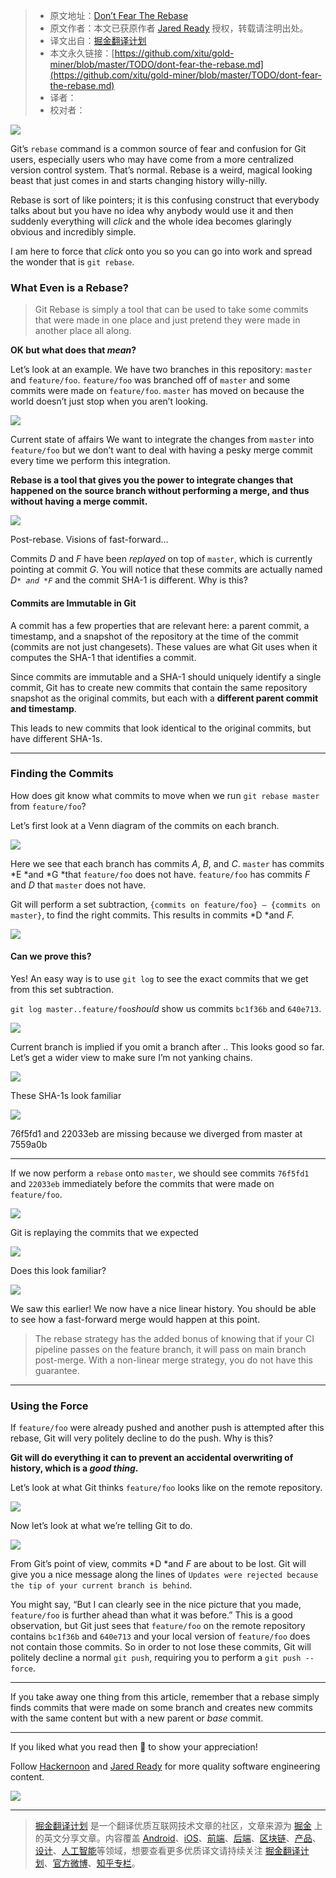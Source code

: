 > * 原文地址：[Don’t Fear The Rebase](https://hackernoon.com/dont-fear-the-rebase-bca683888dae)
> * 原文作者：本文已获原作者 [Jared Ready](https://hackernoon.com/@jared.ready) 授权，转载请注明出处。
> * 译文出自：[掘金翻译计划](https://github.com/xitu/gold-miner)
> * 本文永久链接：[https://github.com/xitu/gold-miner/blob/master/TODO/dont-fear-the-rebase.md](https://github.com/xitu/gold-miner/blob/master/TODO/dont-fear-the-rebase.md)
> * 译者：
> * 校对者：

![](https://cdn-images-1.medium.com/max/2000/1*09KWDWnv1JDeZ-LEkXpL7g.png)

Git’s `rebase` command is a common source of fear and confusion for Git users, especially users who may have come from a more centralized version control system. That’s normal. Rebase is a weird, magical looking beast that just comes in and starts changing history willy-nilly.

Rebase is sort of like pointers; it is this confusing construct that everybody talks about but you have no idea why anybody would use it and then suddenly everything will *click* and the whole idea becomes glaringly obvious and incredibly simple.

I am here to force that *click* onto you so you can go into work and spread the wonder that is `git rebase`.

### What Even is a Rebase?

> Git Rebase is simply a tool that can be used to take some commits that were made in one place and just pretend they were made in another place all along.

**OK but what does that *mean*?**

Let’s look at an example. We have two branches in this repository: `master` and `feature/foo`. `feature/foo` was branched off of `master` and some commits were made on `feature/foo`. `master` has moved on because the world doesn’t just stop when you aren’t looking.

![](https://cdn-images-1.medium.com/max/1600/1*RQdhYt4nNVFKlpw_q_IYow.png)

Current state of affairs
We want to integrate the changes from `master` into `feature/foo` but we don’t want to deal with having a pesky merge commit every time we perform this integration.

**Rebase is a tool that gives you the power to integrate changes that happened on the source branch without performing a merge, and thus without having a merge commit.**

![](https://cdn-images-1.medium.com/max/2000/1*PZLwva5O5UoPxcrV68oYgQ.png)

Post-rebase. Visions of fast-forward…

Commits *D* and *F* have been *replayed* on top of `master`, which is currently pointing at commit *G*. You will notice that these commits are actually named *D`* and *F`* and the commit SHA-1 is different. Why is this?

#### Commits are Immutable in Git

A commit has a few properties that are relevant here: a parent commit, a timestamp, and a snapshot of the repository at the time of the commit (commits are not just changesets). These values are what Git uses when it computes the SHA-1 that identifies a commit.

Since commits are immutable and a SHA-1 should uniquely identify a single commit, Git has to create new commits that contain the same repository snapshot as the original commits, but each with a **different parent commit and timestamp**.

This leads to new commits that look identical to the original commits, but have different SHA-1s.

---

### Finding the Commits

How does git know what commits to move when we run `git rebase master` from `feature/foo`?

Let’s first look at a Venn diagram of the commits on each branch.

![](https://cdn-images-1.medium.com/max/1600/1*HbxYqw71A8ehVCTGkNOyWw.png)

Here we see that each branch has commits *A*, *B*, and *C*. `master` has commits *E *and *G *that `feature/foo` does not have. `feature/foo` has commits *F* and *D* that `master` does not have.

Git will perform a set subtraction, `{commits on feature/foo} — {commits on master}`, to find the right commits. This results in commits *D *and *F.*

![](https://cdn-images-1.medium.com/max/1600/1*qkRc0FH6CzwSse5CNrscfA.png)

#### Can we prove this?

Yes! An easy way is to use `git log` to see the exact commits that we get from this set subtraction.

`git log master..feature/foo`*should* show us commits `bc1f36b` and `640e713`.

![](https://cdn-images-1.medium.com/max/1600/1*g3VrmbNmzlpuOm3Fl9Fe8w.png)

Current branch is implied if you omit a branch after ..
This looks good so far. Let’s get a wider view to make sure I’m not yanking chains.

![](https://cdn-images-1.medium.com/max/1600/1*U2qcOyvEF6CiZycntHQ_6g.png)

These SHA-1s look familiar

![](https://cdn-images-1.medium.com/max/1600/1*zUQkjOT3zHCNp_6LjilQ4A.png)

76f5fd1 and 22033eb are missing because we diverged from master at 7559a0b

---

If we now perform a `rebase` onto `master`, we should see commits `76f5fd1` and `22033eb` immediately before the commits that were made on `feature/foo`.

![](https://cdn-images-1.medium.com/max/1600/1*VLXh6HY221LdULI_i79RyQ.png)

Git is replaying the commits that we expected

![](https://cdn-images-1.medium.com/max/1600/1*cCRyFq-dsWmZWWQ-8a-RJg.png)

Does this look familiar?

![](https://cdn-images-1.medium.com/max/1600/1*PZLwva5O5UoPxcrV68oYgQ.png)

We saw this earlier!
We now have a nice linear history. You should be able to see how a fast-forward merge would happen at this point.

> The rebase strategy has the added bonus of knowing that if your CI pipeline passes on the feature branch, it will pass on main branch post-merge. With a non-linear merge strategy, you do not have this guarantee.

---

### Using the Force

If `feature/foo` were already pushed and another push is attempted after this rebase, Git will very politely decline to do the push. Why is this?

**Git will do everything it can to prevent an accidental overwriting of history, which is a *good thing*.**

Let’s look at what Git thinks `feature/foo` looks like on the remote repository.

![](https://cdn-images-1.medium.com/max/1600/1*6v_6goRTKnPduN6q_x4Vpw.png)

Now let’s look at what we’re telling Git to do.

![](https://cdn-images-1.medium.com/max/1600/1*3zndxVsC81_e7okV0aQbVg.png)

From Git’s point of view, commits *D *and *F* are about to be lost. Git will give you a nice message along the lines of `Updates were rejected because the tip of your current branch is behind`.

You might say, “But I can clearly see in the nice picture that you made, `feature/foo` is further ahead than what it was before.” This is a good observation, but Git just sees that `feature/foo` on the remote repository contains `bc1f36b` and `640e713` and your local version of `feature/foo` does not contain those commits. So in order to not lose these commits, Git will politely decline a normal `git push`, requiring you to perform a `git push --force`.

---

If you take away one thing from this article, remember that a rebase simply finds commits that were made on some branch and creates new commits with the same content but with a new parent or *base* commit.

---

If you liked what you read then 👏 to show your appreciation!

Follow [Hackernoon](https://medium.com/@hackernoon) and [Jared Ready](https://medium.com/@jared.ready) for more quality software engineering content.

[![](https://cdn-images-1.medium.com/max/1600/1*PZjwR1Nbluff5IMI6Y1T6g@2x.png)](https://goo.gl/w4Pbea)

---

> [掘金翻译计划](https://github.com/xitu/gold-miner) 是一个翻译优质互联网技术文章的社区，文章来源为 [掘金](https://juejin.im) 上的英文分享文章。内容覆盖 [Android](https://github.com/xitu/gold-miner#android)、[iOS](https://github.com/xitu/gold-miner#ios)、[前端](https://github.com/xitu/gold-miner#前端)、[后端](https://github.com/xitu/gold-miner#后端)、[区块链](https://github.com/xitu/gold-miner#区块链)、[产品](https://github.com/xitu/gold-miner#产品)、[设计](https://github.com/xitu/gold-miner#设计)、[人工智能](https://github.com/xitu/gold-miner#人工智能)等领域，想要查看更多优质译文请持续关注 [掘金翻译计划](https://github.com/xitu/gold-miner)、[官方微博](http://weibo.com/juejinfanyi)、[知乎专栏](https://zhuanlan.zhihu.com/juejinfanyi)。

